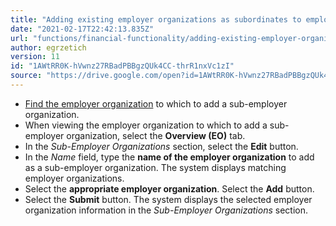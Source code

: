 ```yaml
---
title: "Adding existing employer organizations as subordinates to employer organizations"
date: "2021-02-17T22:42:13.835Z"
url: "functions/financial-functionality/adding-existing-employer-organizations-as-subordinates-to-employer-organizations.html"
author: egrzetich
version: 11
id: "1AWtRR0K-hVwnz27RBadPBBgzQUk4CC-thrR1nxVc1zI"
source: "https://drive.google.com/open?id=1AWtRR0K-hVwnz27RBadPBBgzQUk4CC-thrR1nxVc1zI"
---
```

* [Find the employer organization](finding-employer-organizations.html) to which to add a sub-employer organization.
* When viewing the employer organization to which to add a sub-employer organization, select the <strong>Overview (EO)</strong> tab.
* In the <em>Sub-Employer Organizations</em> section, select the <strong>Edit</strong> button.
* In the <em>Name</em> field, type the <strong>name of the employer organization</strong> to add as a sub-employer organization. The system displays matching employer organizations. 
* Select the <strong>appropriate employer organization</strong>. Select the <strong>Add</strong> button. 
* Select the <strong>Submit</strong> button. The system displays the selected employer organization information in the <em>Sub-Employer Organizations</em> section.
